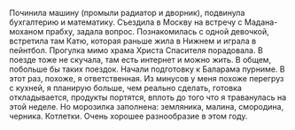 Починила машину (промыли радиатор и дворник), подвинула бухгалтерию и математику. Съездила в Москву на встречу с Мадана-моханом прабху, задала вопрос. Познакомилась с одной девочкой, встретила там Катю, которая раньше жила в Нижнем и играла в пейнтбол. Прогулка мимо храма Христа Спасителя порадовала. В поезде тоже не скучала, там есть интернет и можно жить. В общем, побольше бы таких поездок. Начали подготовку к Баларама пурниме. В этот раз, похоже, я ответственная.
Из минусов у меня похоже перегруз с кухней, я планирую больше, чем реально сделать, готовка откладывается, продукты портятся, вплоть до того что я траванулась на этой неделе. Но морозилка заполнена: земляника, малина, смородина, черника. Котлетки. Очень хорошее разнообразие в этом году.